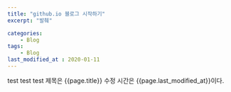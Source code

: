 ```yaml
---
title: "github.io 블로그 시작하기"
excerpt: "발췌"

categories: 
    - Blog
tags:
    - Blog
last_modified_at : 2020-01-11
---
```


test test test
제목은 {{page.title}}
수정 시간은 {{page.last_modified_at}}이다.